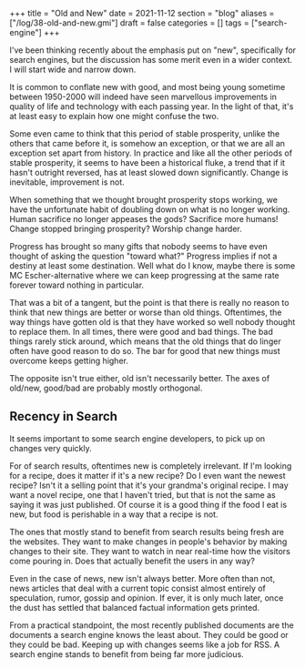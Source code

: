 +++
title = "Old and New"
date = 2021-11-12
section = "blog"
aliases = ["/log/38-old-and-new.gmi"]
draft = false
categories = []
tags = ["search-engine"]
+++


I've been thinking recently about the emphasis put on "new", specifically for search engines, but the discussion has some merit even in a wider context. I will start wide and narrow down.

It is common to conflate new with good, and most being young sometime between 1950-2000 will indeed have seen marvellous improvements in quality of life and technology with each passing year. In the light of that, it's at least easy to explain how one might confuse the two. 

Some even came to think that this period of stable prosperity, unlike the others that came before it, is somehow an exception, or that we are all an exception set apart from history. In practice and like all the other periods of stable prosperity, it seems to have been a historical fluke, a trend that if it hasn't outright reversed, has at least slowed down significantly. Change is inevitable, improvement is not.

When something that we thought brought prosperity stops working, we have the unfortunate habit of doubling down on what is no longer working. Human sacrifice no longer appeases the gods? Sacrifice more humans! Change stopped bringing prosperity? Worship change harder.

Progress has brought so many gifts that nobody seems to have even thought of asking the question "toward what?" Progress implies if not a destiny at least some destination. Well what do I know, maybe there is some MC Escher-alternative where we can keep progressing at the same rate forever toward nothing in particular.

That was a bit of a tangent, but the point is that there is really no reason to think that new things are better or worse than old things. Oftentimes, the way things have gotten old is that they have worked so well nobody thought to replace them. In all times, there were good and bad things. The bad things rarely stick around, which means that the old things that do linger often have good reason to do so. The bar for good that new things must overcome keeps getting higher.

The opposite isn't true either, old isn't necessarily better. The axes of old/new, good/bad are probably mostly orthogonal. 

## Recency in Search

It seems important to some search engine developers, to pick up on changes very quickly. 

For of search results, oftentimes new is completely irrelevant. If I'm looking for a recipe, does it matter if it's a new recipe? Do I even want the newest recipe? Isn't it a selling point that it's your grandma's original recipe. I may want a novel recipe, one that I haven't tried, but that is not the same as saying it was just published. Of course it is a good thing if the food I eat is new, but food is perishable in a way that a recipe is not.

The ones that mostly stand to benefit from search results being fresh are the websites. They want to make changes in people's behavior by making changes to their site. They want to watch in near real-time how the visitors come pouring in. Does that actually benefit the users in any way? 

Even in the case of news, new isn't always better. More often than not, news articles that deal with a current topic consist almost entirely of speculation, rumor, gossip and opinion. If ever, it is only much later, once the dust has settled that balanced factual information gets printed.

From a practical standpoint, the most recently published documents are the documents a search engine knows the least about. They could be good or they could be bad. Keeping up with changes seems like a job for RSS. A search engine stands to benefit from being far more judicious.

